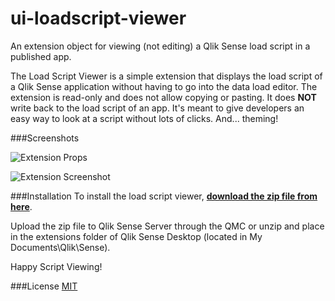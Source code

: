 # ui-loadscript-viewer
An extension object for viewing (not editing) a Qlik Sense load script in a published app.

The Load Script Viewer is a simple extension that displays the load script of a Qlik Sense application without having to go into the data load editor.  The extension is read-only and does not allow copying or pasting.  It does **NOT** write back to the load script of an app.  It's meant to give developers an easy way to look at a script without lots of clicks.  And... theming!

###Screenshots

![Extension Props](https://s3.amazonaws.com/eapowertools/loadscriptviewer/img/extensionDesc.png)

![Extension Screenshot](https://s3.amazonaws.com/eapowertools/loadscriptviewer/img/loadscriptViewer.png)

###Installation
To install the load script viewer, **[download the zip file from here](https://github.com/eapowertools/ui-loadscript-viewer/blob/master/ui-loadscript-viewer/build/latest/ui-loadscript-viewer.zip)**.

Upload the zip file to Qlik Sense Server through the QMC or unzip and place in the extensions folder of Qlik Sense Desktop (located in My Documents\Qlik\Sense).

Happy Script Viewing!

###License
[MIT](https://github.com/eapowertools/ui-loadscript-viewer/blob/master/LICENSE)

